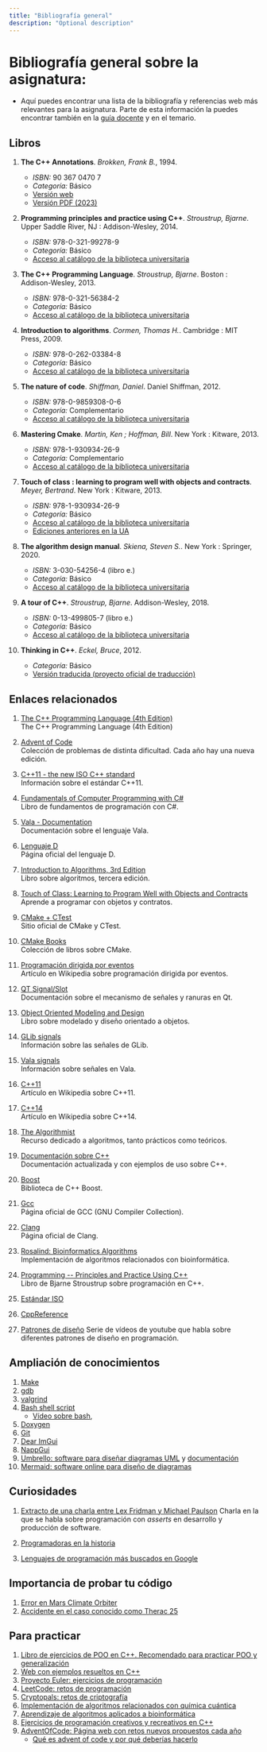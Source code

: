 ```yaml
---
title: "Bibliografía general"
description: "Optional description"
---
```


# Bibliografía general sobre la asignatura:

-   Aquí puedes encontrar una lista de la bibliografía y referencias web más relevantes para la asignatura.
    Parte de esta información la puedes encontrar también en la [guía docente](https://cvnet.cpd.ua.es/Guia-Docente/GuiaDocente/Index?wcodest=&wcodasi=33709&wlengua=es) y en el temario.

## Libros

1. **The C++ Annotations**. *Brokken, Frank B.*, 1994.
    - *ISBN:* 90 367 0470 7
    - *Categoría:* Básico
    - [Versión web](https://fbb-git.gitlab.io/cppannotations/cppannotations/html/index.html)
    - [Versión PDF (2023)](../../resources/bibliografia/cplusplus.pdf)



1. **Programming principles and practice using C++**. *Stroustrup, Bjarne*. Upper Saddle River, NJ : Addison-Wesley, 2014.
   - *ISBN:* 978-0-321-99278-9
   - *Categoría:* Básico
   - [Acceso al catálogo de la biblioteca universitaria](https://cat.biblioteca.ua.es/discovery/fulldisplay?docid=alma991006031121206257&context=U&vid=34CVA_UA:VU1)

2. **The C++ Programming Language**. *Stroustrup, Bjarne*. Boston : Addison-Wesley, 2013.
   - *ISBN:* 978-0-321-56384-2
   - *Categoría:* Básico
   - [Acceso al catálogo de la biblioteca universitaria](https://cat.biblioteca.ua.es/discovery/fulldisplay?docid=alma991005589209706257&context=U&vid=34CVA_UA:VU1)

3. **Introduction to algorithms**. *Cormen, Thomas H.*. Cambridge : MIT Press, 2009.
   - *ISBN:* 978-0-262-03384-8
   - *Categoría:* Básico
   - [Acceso al catálogo de la biblioteca universitaria](https://cat.biblioteca.ua.es/discovery/fulldisplay?docid=alma991004242929706257&context=U&vid=34CVA_UA:VU1)

4. **The nature of code**. *Shiffman, Daniel*. Daniel Shiffman, 2012.
   - *ISBN:* 978-0-9859308-0-6
   - *Categoría:* Complementario
   - [Acceso al catálogo de la biblioteca universitaria](https://cat.biblioteca.ua.es/discovery/fulldisplay?docid=alma991005102649706257&context=U&vid=34CVA_UA:VU1)

5. **Mastering Cmake**. *Martin, Ken ; Hoffman, Bill*. New York : Kitware, 2013.
   - *ISBN:* 978-1-930934-26-9
   - *Categoría:* Complementario
   - [Acceso al catálogo de la biblioteca universitaria](https://cat.biblioteca.ua.es/discovery/fulldisplay?docid=alma991000498539706257&context=U&vid=34CVA_UA:VU1)

6. **Touch of class : learning to program well with objects and contracts**. *Meyer, Bertrand*. New York : Kitware, 2013.
   - *ISBN:* 978-1-930934-26-9
   - *Categoría:* Básico
   - [Acceso al catálogo de la biblioteca universitaria](https://cat.biblioteca.ua.es/discovery/fulldisplay?docid=alma991005647429706257&context=U&vid=34CVA_UA:VU1)
   - [Ediciones anteriores en la UA](https://cat.biblioteca.ua.es/permalink/34CVA_UA/1ourqe3/alma991005892185106257)

7. **The algorithm design manual**. *Skiena, Steven S.*. New York : Springer, 2020.
   - *ISBN:* 3-030-54256-4 (libro e.)
   - *Categoría:* Básico
   - [Acceso al catálogo de la biblioteca universitaria](https://cat.biblioteca.ua.es/permalink/34CVA_UA/1ourqe3/alma991005892896506257)

8. **A tour of C++**. *Stroustrup, Bjarne*. Addison-Wesley, 2018.
   - *ISBN:* 0-13-499805-7 (libro e.)
   - *Categoría:* Básico
   - [Acceso al catálogo de la biblioteca universitaria](https://cat.biblioteca.ua.es/permalink/34CVA_UA/1ourqe3/alma991005878553606257)

9. **Thinking in C++**. *Eckel, Bruce*, 2012.
   - *Categoría:* Básico
   - [Versión traducida (proyecto oficial de traducción)](https://github.com/CRySoL/pensarencpp?tab=readme-ov-file)



## Enlaces relacionados

1. [The C++ Programming Language (4th Edition)](http://www.stroustrup.com/4th.html)  
   The C++ Programming Language (4th Edition)

2. [Advent of Code](https://adventofcode.com/)  
   Colección de problemas de distinta dificultad. Cada año hay una nueva edición.

3. [C++11 - the new ISO C++ standard](http://www.stroustrup.com/C++11FAQ.html)  
   Información sobre el estándar C++11.

4. [Fundamentals of Computer Programming with C#](http://www.introprogramming.info/english-intro-csharp-book/)  
   Libro de fundamentos de programación con C#.

5. [Vala - Documentation](https://wiki.gnome.org/Projects/Vala/Documentation)  
   Documentación sobre el lenguaje Vala.

6. [Lenguaje D](http://dlang.org/index.html)  
   Página oficial del lenguaje D.

7. [Introduction to Algorithms, 3rd Edition](https://www.amazon.com/Introduction-Algorithms-3rd-MIT-Press/dp/0262033844/ref=pd_sim_14_4?ie=UTF8&dpID=41-1VkO%2B1lL&dpSrc=sims&preST=_AC_UL320_SR232%2C320_&psc=1&refRID=F5EWWS25NKNNV67XJAQB)  
   Libro sobre algoritmos, tercera edición.

8. [Touch of Class: Learning to Program Well with Objects and Contracts](https://www.amazon.com/Touch-Class-Learning-Program-Contracts/dp/3540921443/ref=sr_1_1?s=books&ie=UTF8&qid=1466582731&sr=1-1&keywords=touch+of+class)  
   Aprende a programar con objetos y contratos.

9. [CMake + CTest](https://cmake.org/)  
    Sitio oficial de CMake y CTest.

10. [CMake Books](http://www.kitware.com/products/books.php)  
    Colección de libros sobre CMake.

11. [Programación dirigida por eventos](https://es.wikipedia.org/wiki/Programaci%C3%B3n_dirigida_por_eventos)  
    Artículo en Wikipedia sobre programación dirigida por eventos.

12. [QT Signal/Slot](http://doc.qt.io/qt-5/signalsandslots.html)  
    Documentación sobre el mecanismo de señales y ranuras en Qt.

13. [Object Oriented Modeling and Design](https://www.amazon.com/Object-Oriented-Modeling-Design-Rumbaugh/dp/8120310462)  
    Libro sobre modelado y diseño orientado a objetos.

14. [GLib signals](https://developer.gnome.org/gobject/stable/gobject-Signals.html)  
    Información sobre las señales de GLib.

15. [Vala signals](https://wiki.gnome.org/Projects/Vala/SignalsAndCallbacks)  
    Información sobre señales en Vala.

16. [C++11](http://https://en.wikipedia.org/wiki/C%2B%2B11)  
    Artículo en Wikipedia sobre C++11.

17. [C++14](https://en.wikipedia.org/wiki/C%2B%2B14)  
    Artículo en Wikipedia sobre C++14.

18. [The Algorithmist](http://www.algorithmist.com/index.php/Main_Page)  
    Recurso dedicado a algoritmos, tanto prácticos como teóricos.

19. [Documentación sobre C++](http://www.icce.rug.nl/documents/cplusplus/)  
    Documentación actualizada y con ejemplos de uso sobre C++.

20. [Boost](https://www.boost.org/)  
    Biblioteca de C++ Boost.

21. [Gcc](https://gcc.gnu.org/)  
    Página oficial de GCC (GNU Compiler Collection).

22. [Clang](http://clang.llvm.org/)  
    Página oficial de Clang.

23. [Rosalind: Bioinformatics Algorithms](http://rosalind.info/problems/locations/)  
    Implementación de algoritmos relacionados con bioinformática.

24. [Programming -- Principles and Practice Using C++](http://www.stroustrup.com/programming.html)  
    Libro de Bjarne Stroustrup sobre programación en C++.

25. [Estándar ISO](https://isocpp.org/)

26. [CppReference](http://es.cppreference.com/w/)

27. [Patrones de diseño](https://www.youtube.com/playlist?list=PLvv0ScY6vfd9wBflF0f6ynlDQuaeKYzyc)
    Serie de vídeos de youtube que habla sobre diferentes patrones de diseño en programación.


## Ampliación de conocimientos

1. [Make](https://www.gnu.org/software/make/)  
2. [gdb](https://www.gnu.org/software/gdb/)  
3. [valgrind](http://valgrind.org/)  
4. [Bash shell script](https://www.gnu.org/software/bash/)  
    - [Vídeo sobre bash](https://youtu.be/oWq4gJYSZQY?si=utN3OO_yNqWAxpyl),
5. [Doxygen](https://www.doxygen.nl/)  
6. [Git](https://git-scm.com/)  
7. [Dear ImGui](https://github.com/ocornut/imgui)
8. [NappGui](https://nappgui.com/es/home/web/home.html)  
9. [Umbrello: software para diseñar diagramas UML](https://apps.kde.org/es/umbrello/) y [documentación](https://docs.kde.org/stable5/en/umbrello/umbrello/)
10. [Mermaid: software online para diseño de diagramas](https://mermaid.live/)

## Curiosidades

1. [Extracto de una charla entre Lex Fridman y Michael Paulson](https://youtu.be/VUhdvg7kXEA?si=dQ2EX7IisyTQyq5d)
    Charla en la que se habla sobre programación con *asserts* en desarrollo y producción de software. 

2. [Programadoras en la historia](https://youtu.be/qpzD2mawDQI?si=Zbn-Gh4YLKRjWM34)
    
3. [Lenguajes de programación más buscados en Google](https://pypl.github.io/PYPL.html)


## Importancia de probar tu código

1. [Error en Mars Climate Orbiter](https://www.simscale.com/blog/nasa-mars-climate-orbiter-metric/)
2. [Accidente en el caso conocido como Therac 25](https://www.youtube.com/watch?v=v5mfyj0S2Ss&t=2s&pp=ygUUcmluZ2EgdGVjaCB0aGVyYWMgMjU%3D)


## Para practicar

1. [Libro de ejercicios de POO en C++. Recomendado para practicar POO y generalización](https://rua.ua.es/dspace/bitstream/10045/4029/1/Ejercicios%20Propuestos.pdf)
2. [Web con ejemplos resueltos en C++](https://www.includehelp.com/cpp-programming-examples-solved-cpp-programs.aspx)
3. [Proyecto Euler: ejercicios de programación](https://projecteuler.net/)
4. [LeetCode: retos de programación](https://leetcode.com/problemset/algorithms/)
5. [Cryptopals: retos de criptografía](https://cryptopals.com/)
6. [Implementación de algoritmos relacionados con química cuántica](https://github.com/CrawfordGroup/ProgrammingProjects/?tab=readme-ov-file)
7. [Aprendizaje de algoritmos aplicados a bioinformática](https://rosalind.info/problems/locations/)
8. [Ejercicios de programación creativos y recreativos en C++](http://antares.sip.ucm.es/cpareja/libroCPP/)  
9. [AdventOfCode: Página web con retos nuevos propuestos cada año](https://adventofcode.com/)
    - [Qué es advent of code y por qué deberías hacerlo](https://youtu.be/jj4orO5LELA?si=nF6ynGJnSMUupd-U)

